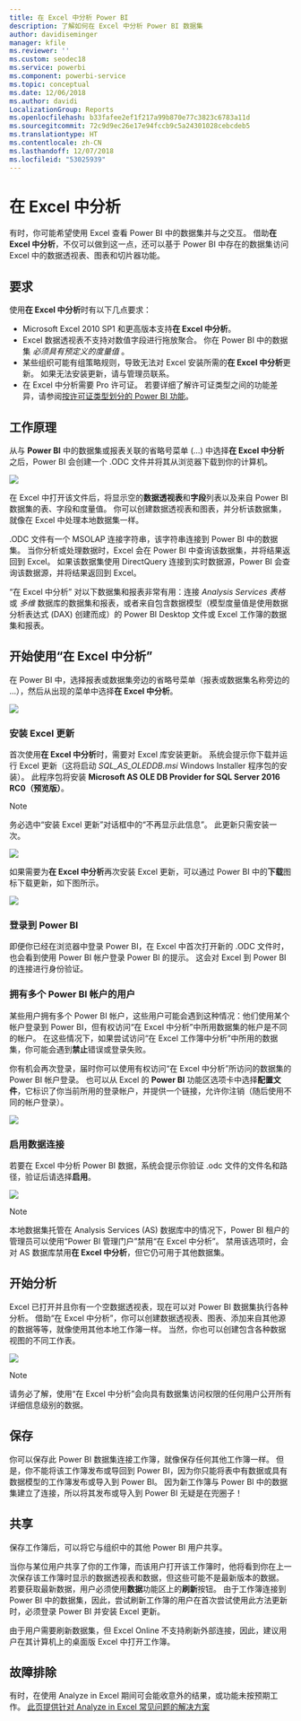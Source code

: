 ```yaml
---
title: 在 Excel 中分析 Power BI
description: 了解如何在 Excel 中分析 Power BI 数据集
author: davidiseminger
manager: kfile
ms.reviewer: ''
ms.custom: seodec18
ms.service: powerbi
ms.component: powerbi-service
ms.topic: conceptual
ms.date: 12/06/2018
ms.author: davidi
LocalizationGroup: Reports
ms.openlocfilehash: b33fafee2ef1f217a99b870e77c3823c6783a11d
ms.sourcegitcommit: 72c9d9ec26e17e94fccb9c5a24301028cebcdeb5
ms.translationtype: HT
ms.contentlocale: zh-CN
ms.lasthandoff: 12/07/2018
ms.locfileid: "53025939"
---
```

# <a name="analyze-in-excel"></a>在 Excel 中分析
有时，你可能希望使用 Excel 查看 Power BI 中的数据集并与之交互。 借助**在 Excel 中分析**，不仅可以做到这一点，还可以基于 Power BI 中存在的数据集访问 Excel 中的数据透视表、图表和切片器功能。

## <a name="requirements"></a>要求
使用**在 Excel 中分析**时有以下几点要求：

* Microsoft Excel 2010 SP1 和更高版本支持**在 Excel 中分析**。
* Excel 数据透视表不支持对数值字段进行拖放聚合。 你在 Power BI 中的数据集 *必须具有预定义的度量值* 。
* 某些组织可能有组策略规则，导致无法对 Excel 安装所需的**在 Excel 中分析**更新。 如果无法安装更新，请与管理员联系。
* 在 Excel 中分析需要 Pro 许可证。 若要详细了解许可证类型之间的功能差异，请参阅[按许可证类型划分的 Power BI 功能](service-features-license-type.md)。 

## <a name="how-does-it-work"></a>工作原理
从与 **Power BI** 中的数据集或报表关联的省略号菜单 (…) 中选择**在 Excel 中分析**之后，Power BI 会创建一个 .ODC 文件并将其从浏览器下载到你的计算机。

![](media/service-analyze-in-excel/power-bi-analyze-in-excel.png)

在 Excel 中打开该文件后，将显示空的**数据透视表**和**字段**列表以及来自 Power BI 数据集的表、字段和度量值。 你可以创建数据透视表和图表，并分析该数据集，就像在 Excel 中处理本地数据集一样。

.ODC 文件有一个 MSOLAP 连接字符串，该字符串连接到 Power BI 中的数据集。 当你分析或处理数据时，Excel 会在 Power BI 中查询该数据集，并将结果返回到 Excel。 如果该数据集使用 DirectQuery 连接到实时数据源，Power BI 会查询该数据源，并将结果返回到 Excel。

“在 Excel 中分析” 对以下数据集和报表非常有用：连接 *Analysis Services 表格* 或 *多维* 数据库的数据集和报表，或者来自包含数据模型（模型度量值是使用数据分析表达式 (DAX) 创建而成）的 Power BI Desktop 文件或 Excel 工作簿的数据集和报表。

## <a name="get-started-with-analyze-in-excel"></a>开始使用“在 Excel 中分析”
在 Power BI 中，选择报表或数据集旁边的省略号菜单（报表或数据集名称旁边的 ...），然后从出现的菜单中选择**在 Excel 中分析**。

![](media/service-analyze-in-excel/power-bi-analyze-menu.png)

### <a name="install-excel-updates"></a>安装 Excel 更新
首次使用**在 Excel 中分析**时，需要对 Excel 库安装更新。 系统会提示你下载并运行 Excel 更新（这将启动 *SQL_AS_OLEDDB.msi* Windows Installer 程序包的安装）。 此程序包将安装 **Microsoft AS OLE DB Provider for SQL Server 2016 RC0（预览版）**。

> [!NOTE]
> 务必选中“安装 Excel 更新”对话框中的“不再显示此信息”。 此更新只需安装一次。
> 
> 

![](media/service-analyze-in-excel/pbi_anlz_excel_dontshow.png)

如果需要为**在 Excel 中分析**再次安装 Excel 更新，可以通过 Power BI 中的**下载**图标下载更新，如下图所示。

![](media/service-analyze-in-excel/pbi_anlz_excel_download_again.png)

### <a name="sign-in-to-power-bi"></a>登录到 Power BI
即便你已经在浏览器中登录 Power BI，在 Excel 中首次打开新的 .ODC 文件时，也会看到使用 Power BI 帐户登录 Power BI 的提示。 这会对 Excel 到 Power BI 的连接进行身份验证。

### <a name="users-with-multiple-power-bi-accounts"></a>拥有多个 Power BI 帐户的用户
某些用户拥有多个 Power BI 帐户，这些用户可能会遇到这种情况：他们使用某个帐户登录到 Power BI，但有权访问“在 Excel 中分析”中所用数据集的帐户是不同的帐户。 在这些情况下，如果尝试访问“在 Excel 工作簿中分析”中所用的数据集，你可能会遇到**禁止**错误或登录失败。

你有机会再次登录，届时你可以使用有权访问“在 Excel 中分析”所访问的数据集的 Power BI 帐户登录。 也可以从 Excel 的 **Power BI** 功能区选项卡中选择**配置文件**，它标识了你当前所用的登录帐户，并提供一个链接，允许你注销（随后使用不同的帐户登录）。

![](media/service-analyze-in-excel/pbi_anlz_excel_profile.png)

### <a name="enable-data-connections"></a>启用数据连接
若要在 Excel 中分析 Power BI 数据，系统会提示你验证 .odc 文件的文件名和路径，验证后请选择**启用**。

![](media/service-analyze-in-excel/pbi_anlz_excel_enable.png)

> [!NOTE]
> 本地数据集托管在 Analysis Services (AS) 数据库中的情况下，Power BI 租户的管理员可以使用“Power BI 管理门户”禁用“在 Excel 中分析”。 禁用该选项时，会对 AS 数据库禁用**在 Excel 中分析**，但它仍可用于其他数据集。
> 
> 

## <a name="analyze-away"></a>开始分析
Excel 已打开并且你有一个空数据透视表，现在可以对 Power BI 数据集执行各种分析。 借助“在 Excel 中分析”，你可以创建数据透视表、图表、添加来自其他源的数据等等，就像使用其他本地工作簿一样。 当然，你也可以创建包含各种数据视图的不同工作表。

![](media/service-analyze-in-excel/pbi_anlz_excel_chart.png)

> [!NOTE]
> 请务必了解，使用“在 Excel 中分析”会向具有数据集访问权限的任何用户公开所有详细信息级别的数据。
> 
> 

## <a name="save"></a>保存
你可以保存此 Power BI 数据集连接工作簿，就像保存任何其他工作簿一样。 但是，你不能将该工作簿发布或导回到 Power BI，因为你只能将表中有数据或具有数据模型的工作簿发布或导入到 Power BI。 因为新工作簿与 Power BI 中的数据集建立了连接，所以将其发布或导入到 Power BI 无疑是在兜圈子！

## <a name="share"></a>共享
保存工作簿后，可以将它与组织中的其他 Power BI 用户共享。

当你与某位用户共享了你的工作簿，而该用户打开该工作簿时，他将看到你在上一次保存该工作簿时显示的数据透视表和数据，但这些可能不是最新版本的数据。 若要获取最新数据，用户必须使用**数据**功能区上的**刷新**按钮。 由于工作簿连接到 Power BI 中的数据集，因此，尝试刷新工作簿的用户在首次尝试使用此方法更新时，必须登录 Power BI 并安装 Excel 更新。

由于用户需要刷新数据集，但 Excel Online 不支持刷新外部连接，因此，建议用户在其计算机上的桌面版 Excel 中打开工作簿。

## <a name="troubleshooting"></a>故障排除
有时，在使用 Analyze in Excel 期间可会能收意外的结果，或功能未按预期工作。 [此页提供针对 Analyze in Excel 常见问题的解决方案](desktop-troubleshooting-analyze-in-excel.md)
